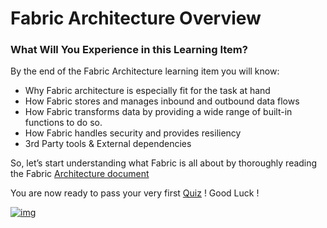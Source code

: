 # Fabric Architecture Overview

 

### What Will You Experience in this Learning Item?

By the end of the Fabric Architecture learning item you will know:

- Why Fabric architecture is especially fit for the task at hand 
- How Fabric stores and manages inbound and outbound data flows
- How Fabric transforms data by providing a wide range of built-in functions to do so.
- How Fabric handles security and provides resiliency
- 3rd Party tools & External dependencies




So, let’s start understanding what Fabric is all about by thoroughly reading the Fabric [Architecture document](https://github.com/k2view-academy/K2View-Academy/ArchitectureDocument)


You are now ready to pass your very first [Quiz](academy\Training_Level_1\01_Fabric_Introduction) ! Good Luck !


[![img](https://github.com/k2view-academy/K2View-Academy/raw/master/articles/images/Next.png)](\academy\Training_Level_1\03_fabric_basic_LU\01_Fabric_main_flow_overview.md)

                          
